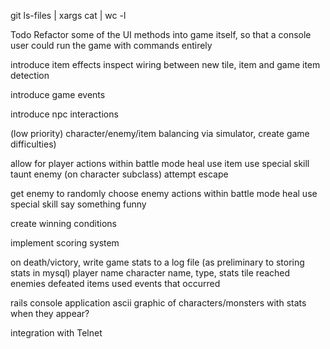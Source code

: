 git ls-files | xargs cat | wc -l

Todo
  Refactor some of the UI methods into game itself, so that a console user could run the game with commands entirely

  introduce item effects
    inspect wiring between new tile, item and game item detection

  introduce game events

  introduce npc interactions

  (low priority) character/enemy/item balancing via simulator, create game difficulties)

  allow for player actions within battle mode
    heal
    use item
    use special skill
    taunt enemy (on character subclass)
    attempt escape

  get enemy to randomly choose enemy actions within battle mode
    heal
    use special skill
    say something funny

  create winning conditions

  implement scoring system

  on death/victory, write game stats to a log file (as preliminary to storing stats in mysql)
    player name
    character name, type, stats
    tile reached
    enemies defeated
    items used
    events that occurred

  rails console application
    ascii graphic of characters/monsters with stats when they appear?

  integration with Telnet